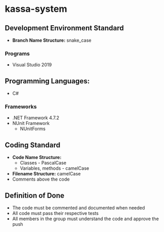 # kassa-system

## Development Environment Standard

- **Branch Name Structure:** snake_case

### Programs
- Visual Studio 2019




## Programming Languages:
- C#

### Frameworks
   
- .NET Framework 4.7.2
- NUnit Framework
    - NUnitForms
   
## Coding Standard
- **Code Name Structure:**
   - Classes - PascalCase
   - Variables, methods - camelCase
- **Filename Structure:** camelCase
- Comments above the code
    
## Definition of Done
- The code must be commented and documented when needed
- All code must pass their respective tests
- All members in the group must understand the code and approve the push


